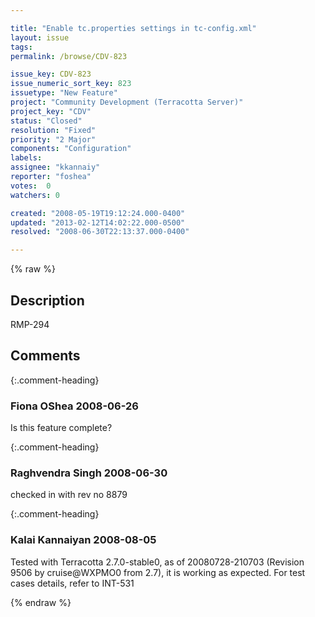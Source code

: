 ```yaml
---

title: "Enable tc.properties settings in tc-config.xml"
layout: issue
tags: 
permalink: /browse/CDV-823

issue_key: CDV-823
issue_numeric_sort_key: 823
issuetype: "New Feature"
project: "Community Development (Terracotta Server)"
project_key: "CDV"
status: "Closed"
resolution: "Fixed"
priority: "2 Major"
components: "Configuration"
labels: 
assignee: "kkannaiy"
reporter: "foshea"
votes:  0
watchers: 0

created: "2008-05-19T19:12:24.000-0400"
updated: "2013-02-12T14:02:22.000-0500"
resolved: "2008-06-30T22:13:37.000-0400"

---
```




{% raw %}



## Description

<div markdown="1" class="description">

RMP-294

</div>

## Comments


{:.comment-heading}
### **Fiona OShea** <span class="date">2008-06-26</span>

<div markdown="1" class="comment">

Is this feature complete?

</div>


{:.comment-heading}
### **Raghvendra Singh** <span class="date">2008-06-30</span>

<div markdown="1" class="comment">

checked in with rev no 8879

</div>


{:.comment-heading}
### **Kalai Kannaiyan** <span class="date">2008-08-05</span>

<div markdown="1" class="comment">

Tested with Terracotta 2.7.0-stable0, as of 20080728-210703 (Revision 9506 by cruise@WXPMO0 from 2.7), it is working as expected.
For test cases details, refer to INT-531



</div>



{% endraw %}

